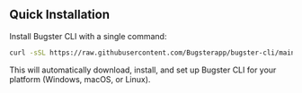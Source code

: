## Quick Installation

Install Bugster CLI with a single command:

```bash
curl -sSL https://raw.githubusercontent.com/Bugsterapp/bugster-cli/main/install.py | python3
```

This will automatically download, install, and set up Bugster CLI for your platform (Windows, macOS, or Linux).